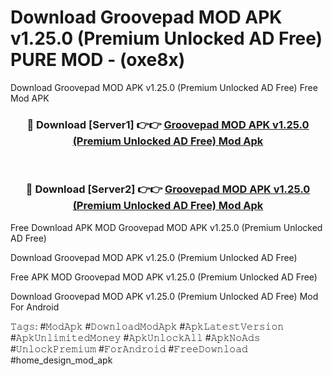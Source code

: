 # Download Groovepad MOD APK v1.25.0 (Premium Unlocked AD Free) PURE MOD - (oxe8x)
Download Groovepad MOD APK v1.25.0 (Premium Unlocked AD Free) Free Mod APK

<div align="center">
<h3>🔴 Download [Server1] 👉👉 <a href="https://apk-comot.site?title=Groovepad_MOD_APK_v1.25.0_(Premium_Unlocked_AD_Free)">Groovepad MOD APK v1.25.0 (Premium Unlocked AD Free) Mod Apk</a></h3><br>

<h3>🔴 Download [Server2] 👉👉 <a href="https://apk-comot.site?title=Groovepad_MOD_APK_v1.25.0_(Premium_Unlocked_AD_Free)">Groovepad MOD APK v1.25.0 (Premium Unlocked AD Free) Mod Apk</a></h3>
</div>


Free Download APK MOD Groovepad MOD APK v1.25.0 (Premium Unlocked AD Free)

Download Groovepad MOD APK v1.25.0 (Premium Unlocked AD Free) 

Free APK MOD Groovepad MOD APK v1.25.0 (Premium Unlocked AD Free) 

Download Groovepad MOD APK v1.25.0 (Premium Unlocked AD Free) Mod For Android

𝚃𝚊𝚐𝚜: #𝙼𝚘𝚍𝙰𝚙𝚔 #𝙳𝚘𝚠𝚗𝚕𝚘𝚊𝚍𝙼𝚘𝚍𝙰𝚙𝚔 #𝙰𝚙𝚔𝙻𝚊𝚝𝚎𝚜𝚝𝚅𝚎𝚛𝚜𝚒𝚘𝚗 #𝙰𝚙𝚔𝚄𝚗𝚕𝚒𝚖𝚒𝚝𝚎𝚍𝙼𝚘𝚗𝚎𝚢 #𝙰𝚙𝚔𝚄𝚗𝚕𝚘𝚌𝚔𝙰𝚕𝚕 #𝙰𝚙𝚔𝙽𝚘𝙰𝚍𝚜 #𝚄𝚗𝚕𝚘𝚌𝚔𝙿𝚛𝚎𝚖𝚒𝚞𝚖 #𝙵𝚘𝚛𝙰𝚗𝚍𝚛𝚘𝚒𝚍 #𝙵𝚛𝚎𝚎𝙳𝚘𝚠𝚗𝚕𝚘𝚊𝚍 #home_design_mod_apk